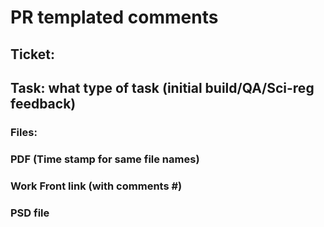 # PR templated comments
## Ticket: #


## Task: what type of task (initial build/QA/Sci-reg feedback)
### Files:

### PDF (Time stamp for same file names)

### Work Front link (with comments #)

### PSD file
